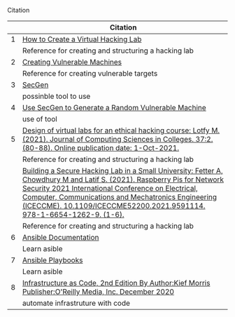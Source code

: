 Citation

|  |   Citation	|   
|  ---  |---	|
|   1    |	[How to Create a Virtual Hacking Lab](https://www.stationx.net/how-to-create-a-virtual-hacking-lab/)    |
|       |	 Reference for creating and structuring a hacking lab   |
|  2    | [Creating Vulnerable Machines](https://kavigihan.medium.com/creating-vulnerable-machines-beginner-guide-fbddc835949d)|
|     | Reference for creating vulnerable targets |
|  3   | [SecGen](https://github.com/cliffe/SecGen/) |
|     | possinble tool to use |
|   4  | [Use SecGen to Generate a Random Vulnerable Machine](https://null-byte.wonderhowto.com/how-to/use-secgen-generate-random-vulnerable-machine-0179567/) |
|     | use of tool |
|  5 	|  [Design of virtual labs for an ethical hacking course: Lotfy M. (2021). Journal of Computing Sciences in Colleges. 37:2. (80-88). Online publication date: 1-Oct-2021.](https://dl-acm-org.cobalt.champlain.edu/doi/10.5555/3417608.3417611)| 
|   	| Reference for creating and structuring a hacking lab  	|   	
|    	| [Building a Secure Hacking Lab in a Small University: Fetter A, Chowdhury M and Latif S. (2021). Raspberry Pis for Network Security 2021 International Conference on Electrical, Computer, Communications and Mechatronics Engineering (ICECCME). 10.1109/ICECCME52200.2021.9591114. 978-1-6654-1262-9. (1-6).](https://dl-acm-org.cobalt.champlain.edu/doi/10.1145/3059009.3072982)|   	
|   	| Reference for creating and structuring a hacking lab 	| 
|  6 	| [Ansible Documentation](https://docs.ansible.com/ansible/latest/os_guide/windows_faq.html#windows-faq-ansible)| 
|   	| Learn asible 	| 
|  7 	| [Ansible Playbooks](https://docs.ansible.com/ansible/latest/playbook_guide/playbooks_intro.html#playbook-syntax)| 
|   	|  Learn asible 	| 
|  8	| [Infrastructure as Code, 2nd Edition By Author:Kief Morris Publisher:O'Reilly Media, Inc. December 2020](https://learning.oreilly.com/library/view/infrastructure-as-code/9781098114664/) 	| 
|   	| automate infrastruture with code 	| 
